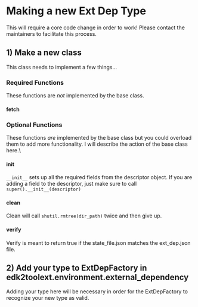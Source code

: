 # Making a new Ext Dep Type

This will require a core code change in order to work! Please contact the maintainers to facilitate this process.

## 1) Make a new class

This class needs to implement a few things...

### Required Functions

These functions are *not* implemented by the base class.

#### fetch

### Optional Functions

These functions *are* implemented by the base class but you could overload them to add more functionality.
I will describe the action of the base class here.\

#### __init__

`__init__` sets up all the required fields from the descriptor object. If you are adding a field to the descriptor, just make sure to call `super().__init__(descriptor)`

#### clean

Clean will call `shutil.rmtree(dir_path)` twice and then give up.

#### verify

Verify is meant to return true if the state_file.json matches the ext_dep.json file.

## 2) Add your type to ExtDepFactory in edk2toolext.environment.external_dependency

Adding your type here will be necessary in order for the ExtDepFactory to recognize your new type as valid.